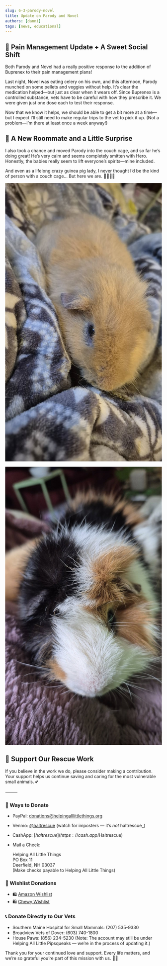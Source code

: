 ```yaml
---
slug: 6-3-parody-novel
title: Update on Parody and Novel
authors: [danni]
tags: [news, educational]
---
```


## 💊 Pain Management Update + A Sweet Social Shift

Both Parody and Novel had a really positive response to the addition of Buprenex to their pain management plans!

Last night, Novel was eating celery on his own, and this afternoon, Parody munched on some pellets and veggies without help. It’s clear the medication helped—but just as clear when it wears off. Since Buprenex is a controlled substance, vets have to be careful with how they prescribe it. We were given just one dose each to test their response.

Now that we know it helps, we should be able to get a bit more at a time—but I expect I’ll still need to make regular trips to the vet to pick it up. (Not a problem—I’m there at least once a week anyway!)

## 🐹 A New Roommate and a Little Surprise

I also took a chance and moved Parody into the couch cage, and so far he’s doing great! He’s very calm and seems completely smitten with Hero. Honestly, the babies really seem to lift everyone’s spirits—mine included.

And even as a lifelong crazy guinea pig lady, I never thought I’d be the kind of person with a couch cage…
But here we are. 💁‍♀️🐹💕

![Parody the Guinea Pig](parody.jpg)

![Novel the Guinea Pig](novel.jpg)


## 🙏  Support Our Rescue Work

If you believe in the work we do, please consider making a contribution.
Your support helps us continue saving and caring for the most vulnerable small animals. 💕

⸻

### 💸  Ways to Donate
 - PayPal: donations@helpingalllittlethings.org
 - Venmo: [@haltrescue](https://account.venmo.com/u/haltrescue) (watch for imposters — it’s _not_ haltrescue_)
 - CashApp: [$haltrescue](https://cash.app/$Haltrescue)
 - Mail a Check:  
  
    Helping All Little Things    
    PO Box 11    
    Deerfield, NH 03037    
    (Make checks payable to Helping All Little Things)    


### 🛒 Wishlist Donations
 - 🛍️ [Amazon Wishlist](https://tinyurl.com/HALT-Amazon-Wishlist)
 - 🛍️ [Chewy Wishlist](https://tinyurl.com/HALT-Chewy-Wishlist)


### 📞 Donate Directly to Our Vets
 - Southern Maine Hospital for Small Mammals: (207) 535-9330
 - Broadview Vets of Dover: (603) 740-1800
 - House Paws: (856) 234-5230
(Note: The account may still be under Helping All Little Pipsqueaks — we’re in the process of updating it.)

Thank you for your continued love and support.
Every life matters, and we’re so grateful you’re part of this mission with us. 🐹💕
